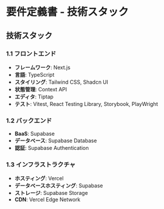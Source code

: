 # 要件定義書 - 技術スタック

## 技術スタック

### 1.1 フロントエンド
- **フレームワーク**: Next.js
- **言語**: TypeScript
- **スタイリング**: Tailwind CSS, Shadcn UI
- **状態管理**: Context API
- **エディタ**: Tiptap
- **テスト**: Vitest, React Testing Library, Storybook, PlayWright

### 1.2 バックエンド
- **BaaS**: Supabase
- **データベース**: Supabase Database
- **認証**: Supabase Authentication

### 1.3 インフラストラクチャ
- **ホスティング**: Vercel
- **データベースホスティング**: Supabase
- **ストレージ**: Supabase Storage
- **CDN**: Vercel Edge Network
